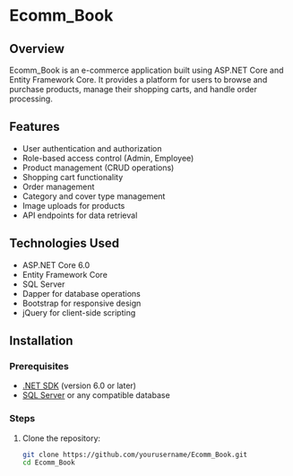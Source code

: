 # Ecomm_Book

## Overview
Ecomm_Book is an e-commerce application built using ASP.NET Core and Entity Framework Core. It provides a platform for users to browse and purchase products, manage their shopping carts, and handle order processing.

## Features
- User authentication and authorization
- Role-based access control (Admin, Employee)
- Product management (CRUD operations)
- Shopping cart functionality
- Order management
- Category and cover type management
- Image uploads for products
- API endpoints for data retrieval

## Technologies Used
- ASP.NET Core 6.0
- Entity Framework Core
- SQL Server
- Dapper for database operations
- Bootstrap for responsive design
- jQuery for client-side scripting

## Installation

### Prerequisites
- [.NET SDK](https://dotnet.microsoft.com/download) (version 6.0 or later)
- [SQL Server](https://www.microsoft.com/en-us/sql-server/sql-server-downloads) or any compatible database

### Steps
1. Clone the repository:
   ```bash
   git clone https://github.com/yourusername/Ecomm_Book.git
   cd Ecomm_Book
